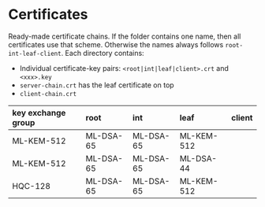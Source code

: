 # Certificates
Ready-made certificate chains. If the folder contains one name, then all certificates use that scheme. Otherwise the names always follows `root-int-leaf-client`. Each directory contains:
- Individual certificate-key pairs: `<root|int|leaf|client>.crt` and `<xxx>.key`
- `server-chain.crt` has the leaf certificate on top
- `client-chain.crt`

|key exchange group|root|int|leaf|client|
|:----|:----|:----|:----|:----|
|ML-KEM-512|ML-DSA-65|ML-DSA-65|ML-KEM-512||
|ML-KEM-512|ML-DSA-65|ML-DSA-65|ML-DSA-44||
|HQC-128|ML-DSA-65|ML-DSA-65|ML-KEM-512||